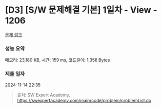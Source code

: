 # [D3] [S/W 문제해결 기본] 1일차 - View - 1206 

[문제 링크](https://swexpertacademy.com/main/code/problem/problemDetail.do?contestProbId=AV134DPqAA8CFAYh) 

### 성능 요약

메모리: 23,180 KB, 시간: 159 ms, 코드길이: 1,358 Bytes

### 제출 일자

2024-11-14 22:35



> 출처: SW Expert Academy, https://swexpertacademy.com/main/code/problem/problemList.do